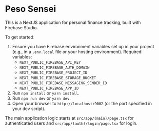 # Peso Sensei

This is a NextJS application for personal finance tracking, built with Firebase Studio.

To get started:
1. Ensure you have Firebase environment variables set up in your project (e.g., in a `.env.local` file or your hosting environment).
   Required variables:
   - `NEXT_PUBLIC_FIREBASE_API_KEY`
   - `NEXT_PUBLIC_FIREBASE_AUTH_DOMAIN`
   - `NEXT_PUBLIC_FIREBASE_PROJECT_ID`
   - `NEXT_PUBLIC_FIREBASE_STORAGE_BUCKET`
   - `NEXT_PUBLIC_FIREBASE_MESSAGING_SENDER_ID`
   - `NEXT_PUBLIC_FIREBASE_APP_ID`
2. Run `npm install` or `yarn install`.
3. Run `npm run dev` or `yarn dev`.
4. Open your browser to `http://localhost:9002` (or the port specified in your dev script).

The main application logic starts at `src/app/(main)/page.tsx` for authenticated users and `src/app/(auth)/login/page.tsx` for login.
